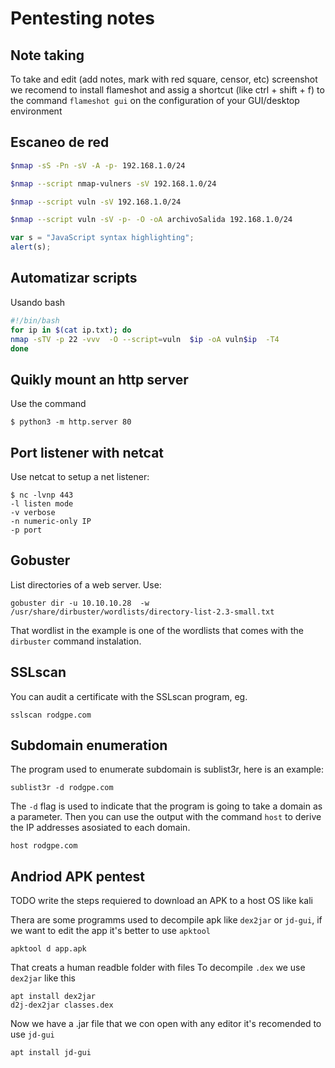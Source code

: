 # Pentesting notes

## Note taking

To take and edit (add notes, mark with red square, censor, etc) screenshot we recomend to install flameshot and assig a shortcut (like ctrl + shift + f) to the command `flameshot gui` on the configuration of your GUI/desktop environment  

## Escaneo de red

```bash
$nmap -sS -Pn -sV -A -p- 192.168.1.0/24
```

```bash
$nmap --script nmap-vulners -sV 192.168.1.0/24
```

```bash
$nmap --script vuln -sV 192.168.1.0/24
```


```bash
$nmap --script vuln -sV -p- -O -oA archivoSalida 192.168.1.0/24
```


```javascript
var s = "JavaScript syntax highlighting";
alert(s);
```
## Automatizar scripts
Usando bash 
```bash
#!/bin/bash
for ip in $(cat ip.txt); do
nmap -sTV -p 22 -vvv  -O --script=vuln  $ip -oA vuln$ip  -T4
done
```
## Quikly mount an http server
Use the command
```console
$ python3 -m http.server 80
```

## Port listener with netcat

Use netcat to setup a net listener:
```console
$ nc -lvnp 443
-l listen mode
-v verbose
-n numeric-only IP 
-p port 
```
## Gobuster

List directories of a web server. Use:
```console
gobuster dir -u 10.10.10.28  -w /usr/share/dirbuster/wordlists/directory-list-2.3-small.txt
```
That wordlist in the example is one of the wordlists that comes with the `dirbuster` command instalation.

## SSLscan
You can audit a certificate with the SSLscan program, eg.
```console
sslscan rodgpe.com
```
## Subdomain enumeration

The program used to enumerate subdomain is sublist3r, here is an example:

```console
sublist3r -d rodgpe.com
```
The `-d` flag is used to indicate that the program is going to take a domain as a parameter.
Then you can use the output with the command `host` to derive the IP addresses asosiated to each domain.

```console
host rodgpe.com
```
## Andriod APK pentest

TODO write the steps requiered to download an APK to a host OS like kali

Thera are some programms used to decompile apk like `dex2jar` or `jd-gui`, if we want to edit the app it's better to use `apktool`
```console
apktool d app.apk
```
That creats a human readble folder with files
To decompile `.dex` we use `dex2jar` like this
```console
apt install dex2jar
d2j-dex2jar classes.dex 
```
Now we have a .jar file that we con open with any editor it's recomended to use `jd-gui`
```console
apt install jd-gui
```
